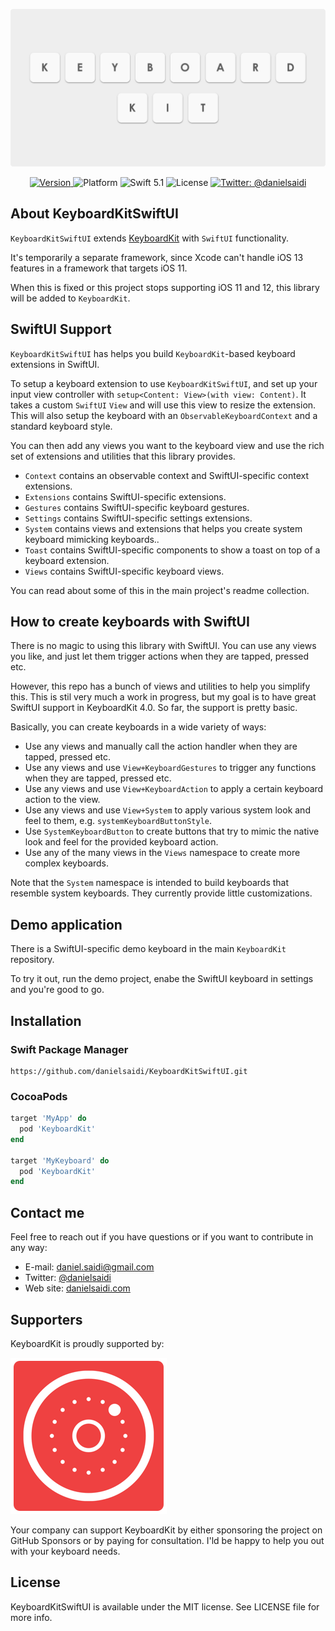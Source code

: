 <p align="center">
    <img src ="Resources/Logo.png" width=600 />
</p>

<p align="center">
    <a href="https://github.com/danielsaidi/KeyboardKitSwiftUI">
        <img src="https://badge.fury.io/gh/danielsaidi%2FKeyboardKitSwiftUI.svg?style=flat" alt="Version" />
    </a>
    <img src="https://img.shields.io/cocoapods/p/KeyboardKitSwiftUI.svg?style=flat" alt="Platform" />
    <img src="https://img.shields.io/badge/Swift-5.1-orange.svg" alt="Swift 5.1" />
    <img src="https://badges.frapsoft.com/os/mit/mit.svg?style=flat&v=102" alt="License" />
    <a href="https://twitter.com/danielsaidi">
        <img src="https://img.shields.io/badge/contact-@danielsaidi-blue.svg?style=flat" alt="Twitter: @danielsaidi" />
    </a>
</p>


## About KeyboardKitSwiftUI

`KeyboardKitSwiftUI` extends [KeyboardKit][KeyboardKit] with `SwiftUI` functionality. 

It's temporarily a separate framework, since Xcode can't handle iOS 13 features in a framework that targets iOS 11. 

When this is fixed or this project stops supporting iOS 11 and 12, this library will be added to `KeyboardKit`.


## SwiftUI Support

`KeyboardKitSwiftUI` has helps you build `KeyboardKit`-based keyboard extensions in SwiftUI.

To setup a keyboard extension to use `KeyboardKitSwiftUI`, and set up your input view controller with  `setup<Content: View>(with view: Content)`. It takes a custom `SwiftUI` `View` and will use this view to resize the extension. This will also setup the keyboard with an `ObservableKeyboardContext` and a standard keyboard style.

You can then add any views you want to the keyboard view and use the rich set of extensions and utilities that this library provides.

* `Context` contains an observable context and SwiftUI-specific context extensions.
* `Extensions` contains SwiftUI-specific extensions.
* `Gestures` contains SwiftUI-specific keyboard gestures. 
* `Settings` contains SwiftUI-specific settings extensions.
* `System` contains views and extensions that helps you create system keyboard mimicking keyboards..
* `Toast` contains SwiftUI-specific components to show a toast on top of a keyboard extension.
* `Views` contains SwiftUI-specific keyboard views.

You can read about some of this in the main project's readme collection. 


## How to create keyboards with SwiftUI

There is no magic to using this library with SwiftUI. You can use any views you like, and just let them trigger actions when they are tapped, pressed etc.

However, this repo has a bunch of views and utilities to help you simplify this. This is stil very much a work in progress, but my goal is to have great SwiftUI support in KeyboardKit 4.0. So far, the support is pretty basic. 

Basically, you can create keyboards in a wide variety of ways:

* Use any views and manually call the action handler when they are tapped, pressed etc.
* Use any views and use `View+KeyboardGestures` to trigger any functions when they are tapped, pressed etc.
* Use any views and use `View+KeyboardAction` to apply a certain keyboard action to the view.
* Use any views and use `View+System` to apply various system look and feel to them, e.g. `systemKeyboardButtonStyle`.
* Use `SystemKeyboardButton` to create buttons that try to mimic the native look and feel for the provided keyboard action.
* Use any of the many views in the `Views` namespace to create more complex keyboards.

Note that the `System` namespace is intended to build keyboards that resemble system keyboards. They currently provide little customizations.


## Demo application

There is a SwiftUI-specific demo keyboard in the main `KeyboardKit` repository. 

To try it out, run the demo project, enabe the SwiftUI keyboard in settings and you're good to go.   


## Installation

### Swift Package Manager
```
https://github.com/danielsaidi/KeyboardKitSwiftUI.git
```

### CocoaPods

```ruby
target 'MyApp' do
  pod 'KeyboardKit'
end

target 'MyKeyboard' do
  pod 'KeyboardKit'
end
```


## Contact me

Feel free to reach out if you have questions or if you want to contribute in any way:

* E-mail: [daniel.saidi@gmail.com][Email]
* Twitter: [@danielsaidi][Twitter]
* Web site: [danielsaidi.com][Website]


## Supporters

KeyboardKit is proudly supported by:

[![Anomaly Software](Resources/logos/anomaly.png "Anomaly Software")](http://anomaly.net.au/)

Your company can support KeyboardKit by either sponsoring the project on GitHub Sponsors or by paying for consultation. I'ld be happy to help you out with your keyboard needs. 


## License

KeyboardKitSwiftUI is available under the MIT license. See LICENSE file for more info.


[Email]: mailto:daniel.saidi@gmail.com
[Twitter]: http://www.twitter.com/danielsaidi
[Website]: http://www.danielsaidi.com

[Carthage]: https://github.com/Carthage/Carthage
[CocoaPods]: https://cocoapods.org/

[KeyboardKit]: https://github.com/danielsaidi/KeyboardKit
